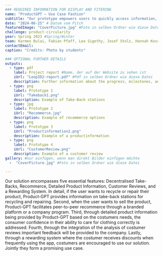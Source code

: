 ```yaml
---
### REQUIRED INFORMATION FOR DISPLAY AND FITERING
name: "ProductGPT – Use Case Fashion"
subtitle: "Our prototype empowers users to quickly access information, simplify recycling and take-backs, and promote sustainability within the fashion industry."
date: "2024-06-25" # Datum vom Pitch
featuredImage: "CoverPicture.jpg" #Foto in selben Ordner wie diese Datei
challenge: product-circularity
year: Spring 2023 #Spring/Winter
team: Karmen Bulai, Fabian Pfaff, Lea Sigethy, Josef Stolz, Hannah Koschinski, Paula Ulloa Krarup
contactEmail:
caption: "Credits: Photo by students"

### OPTIONAL FURTHER DETAILS
outputs:
  - type: pdf
    label: Project report #Name, der auf der Website zu sehen ist
    iUrl: "LoopID2-report.pdf" #Pdf in selben Ordner wie diese Datei
    description: Further information about the progress, milestones, and roadblocks.
  - type: png
    label: Prototype 1
    iUrl: "Takeback1.png"
    description: Example of Take-Back stations
  - type: jpg
    label: Prototype 2
    iUrl: "Recommerce.jpg"
    description: Example of recommerce options
  - type: png
    label: Prototype 3
    iUrl: "Productinformation2.png"
    description: Example of a productinformation
  - type: png
    label: Prototype 4
    iUrl: "CustomerReview.png"
    description: Example of a customer review
gallery: #nur einfügen, wenn man direkt Bilder einfügen möchte
  -  "CoverPicture.jpg" #Foto in selben Ordner wie diese Datei

---
```

Our solution encompasses five essential features: Decentralised Take-Backs, Recommerce, Detailed Product Information, Customer Reviews, and a Rewarding System. In detail, if the user wants to recycle or repair their product, Product-GPT provides information on take-back stations for recycling and repairing. Second, when the user wants to sell the product, Product-GPT facilitates peer-to-peer recommerce through a branded platform or a company program. Third, through detailed product information being provided by Product-GPT based on the costumers needs, the consumer confidence in their ability to care for clothing correctly is addressed. Fourth, through the integration of the analysis of costumer reviews important feedback will be provided to the company. Lastly, through a rewarding system where the costumer receives discounts when frequently using the app, costumers are encouraged to use our solution. Jointly they form a promising use case.

